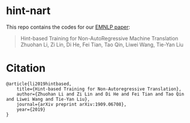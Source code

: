 # hint-nart

This repo contains the codes for our [EMNLP paper](https://arxiv.org/pdf/1909.06708):

> Hint-based Training for Non-AutoRegressive Machine Translation  
> Zhuohan Li, Zi Lin, Di He, Fei Tian, Tao Qin, Liwei Wang, Tie-Yan Liu

# Citation
```
@article{li2019hintbased,
    title={Hint-based Training for Non-Autoregressive Translation},
    author={Zhuohan Li and Zi Lin and Di He and Fei Tian and Tao Qin and Liwei Wang and Tie-Yan Liu},
    journal={arXiv preprint arXiv:1909.06708},
    year={2019}
}
```